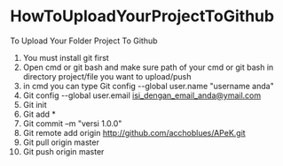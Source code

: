 # HowToUploadYourProjectToGithub
To Upload Your Folder Project To Github

1.  You must install git first
2.  Open cmd or git bash and make sure path of your cmd or git bash in directory project/file you want to upload/push
3.  in cmd you can type Git config --global user.name "username anda" 
4.  Git config --global user.email isi_dengan_email_anda@ymail.com 
5.  Git init 
6.  Git add * 
7.  Git commit –m "versi 1.0.0" 
8.  Git remote add origin http://github.com/acchoblues/APeK.git 
9.  Git pull origin master 
10. Git push origin master 
